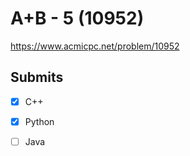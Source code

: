 # A+B - 5 (10952)

https://www.acmicpc.net/problem/10952

## Submits

- [x] C++
- [x] Python
- [ ] Java

